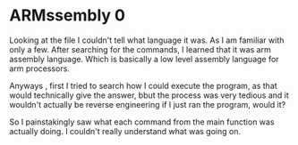 # ARMssembly 0

Looking at the file I couldn't tell what language it was. As I am familiar with only a few.
After searching for the commands, I learned that it was arm assembly language. Which is basically a low level assembly
language for arm processors. 

Anyways , first I tried to search how I could execute the program, as that would technically give the answer, bbut the process
was very tedious and it wouldn't actually be reverse engineering if I just ran the program, would it?


So I painstakingly saw what each command from the main function was actually doing. I couldn't really understand what was going
on.


